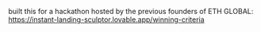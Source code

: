 
built this for a hackathon hosted by the previous founders of ETH GLOBAL: https://instant-landing-sculptor.lovable.app/winning-criteria
